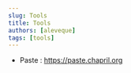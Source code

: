 ```yaml
---
slug: Tools
title: Tools
authors: [aleveque]
tags: [tools]
---
```


- Paste : https://paste.chapril.org